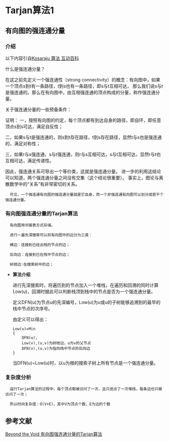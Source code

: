 # Tarjan算法1 #

## 有向图的强连通分量 ##
### 介绍 ###
    
>  
  以下内容引自[Kosaraju 算法 互动百科](http://www.baike.com/wiki/Kosaraju%E7%AE%97%E6%B3%95)
>
  什么是强连通分量？

>  
  在这之前先定义一个强连通性（strong connectivity）的概念：有向图中，如果一个顶点s到t有一条路径，t到s也有一条路径，即s与t互相可达，
  那么我们说s与t是强连通的。那么在有向图中，由互相强连通的顶点构成的分量，称作强连通分量。
  
>
  关于强连通分量的一些预备条件：
>  
  证明： 一，按照有向图的约定，每个顶点都有到达自身的路径，即自环，即任意顶点s到s可达，满足自反性； 
> 
  二，如果s与t是强连通的，则s到t存在路径，t到s存在路径，显然t与s也是强连通的，满足对称性； 
> 
  三，如果r与s强连通，s与t强连通，则r与s互相可达，s与t互相可达，显然r与t也互相可达，满足传递性。
>
  因此，强连通关系可导出一个等价类，这就是强连通分量。
  进一步的利用这结论可以知道，两个强连通分量之间没有交集（这个结论很重要）。
  事实上，图论与离散数学中的“关系”有非常密切的关系。 
  
      可见，一个强连通有向图的强连通分量就是它自身，而一个非强连通有向图可以划分成若干个强连通分量。  
    
### 有向图强连通分量的Tarjan算法 ###
    
      有向图用邻接表方式存储。
      
      进行一遍先深搜索可以将有向图中的边分为三类：
  
      横边：连接到已经出栈的节点的边；
  
      后向边：连接到已在栈中节点的边；
  
      树枝边:在搜索树中的边；

* **算法介绍**

  进行先深搜索时，将遍历到的节点加入一个堆栈，在遍历和回溯的同时计算Low(u)，回溯时据此可以判断栈顶到栈中的节点是否为一个强连通分量。
    
  定义DFN(u)为节点u的先深编号，Low(u)为u或u的子树能够追溯到的最早的栈中节点的次序号。
  
  由定义可以得出：
  
  > 
      Low(u)=Min
      {
          DFN(u),
          Low(v),(u,v)为树枝边，u为v的父节点
          DFN(v),(u,v)为指向栈中节点的后向边
      }
    
    当DFN(u)=Low(u)时，以u为根的搜索子树上所有节点是一个强连通分量。
    
### 复杂度分析 ###
        
      运行Tarjan算法的过程中，每个顶点都被访问了一次，且只进出了一次堆栈，每条边也只被访问了一次；
  
      所以时间复杂度：O(V+E)，其中V为顶点个数，E为边的个数
 

## 参考文献 ##

[Beyond the Void 有向图强连通分量的Tarjan算法](https://www.byvoid.com/blog/scc-tarjan)
